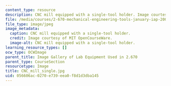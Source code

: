 ```yaml
---
content_type: resource
description: CNC mill equipped with a single-tool holder. Image courtesy of MIT OpenCourseWare.
file: /media/courses/2-670-mechanical-engineering-tools-january-iap-2004/056606ac0270e739eea0f8d1d3dba145_CNC_mill_single.jpg
file_type: image/jpeg
image_metadata:
  caption: CNC mill equipped with a single-tool holder.
  credit: Image courtesy of MIT OpenCourseWare.
  image-alt: CNC mill equipped with a single-tool holder.
learning_resource_types: []
ocw_type: OCWImage
parent_title: Image Gallery of Lab Equipment Used in 2.670
parent_type: CourseSection
resourcetype: Image
title: CNC_mill_single.jpg
uid: 056606ac-0270-e739-eea0-f8d1d3dba145
---
```

